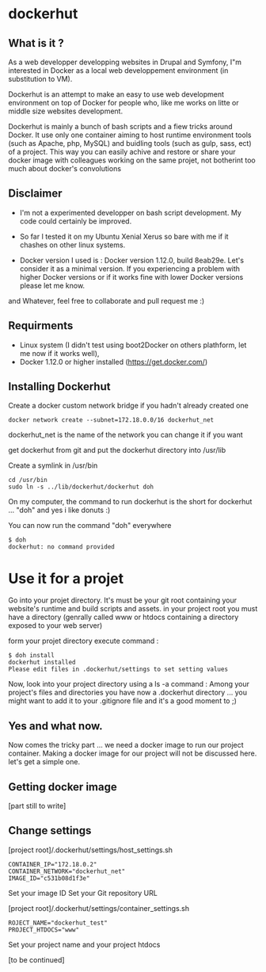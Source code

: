 # dockerhut

## What is it ?
As a web developper developping websites in Drupal and Symfony, I"m interested in Docker as a local web developpement environment (in substitution to VM). 

Dockerhut is an attempt to make an easy to use web development environment on top of Docker for people who, like me works on litte or middle size websites development.

Dockerhut is mainly a bunch of bash scripts and a fiew tricks around Docker. It use only one container aiming to host runtime environment tools (such as Apache, php, MySQL) and buidling tools (such as gulp, sass, ect) of a project. This way you can easily achive and restore or share your docker image with colleagues working on the same projet, not botherint too much about docker's convolutions 

## Disclaimer
* I'm not a experimented developper on bash script development. My code could certainly be improved. 

* So far I tested it on my Ubuntu Xenial Xerus so bare with me if it chashes on other linux systems.

* Docker version I used is : Docker version 1.12.0, build 8eab29e. Let's consider it as a minimal version. If you experiencing a problem with higher Docker versions or if it works fine with lower Docker versions please let me know.

and Whatever, feel free to collaborate and pull request me :)

## Requirments
* Linux system (I didn't test using boot2Docker on others plathform, let me now if it works well), 
* Docker 1.12.0 or higher installed (https://get.docker.com/)

## Installing Dockerhut

Create a docker custom network bridge if you hadn't already created one
```
docker network create --subnet=172.18.0.0/16 dockerhut_net
```
dockerhut_net is the name of the network you can change it if you want

get dockerhut from git and put the dockerhut directory into /usr/lib

Create a symlink in /usr/bin
```
cd /usr/bin
sudo ln -s ../lib/dockerhut/dockerhut doh
```
On my computer, the command to run dockerhut is the short for dockerhut ... "doh" and yes i like donuts :)

You can now run the command "doh" everywhere
```
$ doh 
dockerhut: no command provided
```
# Use it for a projet

Go into your projet directory. It's must be your git root containing your website's runtime and build scripts and assets. in your project root you must have a directory (genrally called www or htdocs containing a directory exposed to your web server)

form your projet directory execute command : 

```
$ doh install
dockerhut installed
Please edit files in .dockerhut/settings to set setting values
```

Now, look into your project directory using a ls -a command : Among your project's files and directories you have now a .dockerhut directory ... you might want to add it to your .gitignore file and it's a good moment to ;)  

## Yes and what now.

Now comes the tricky part ... we need a docker image to run our project container. Making a docker image for our project will not be discussed here. let's get a simple one.

## Getting docker image

[part still to write]

## Change settings

[project root]/.dockerhut/settings/host_settings.sh

```
CONTAINER_IP="172.18.0.2"
CONTAINER_NETWORK="dockerhut_net"
IMAGE_ID="c531b08d1f3e"
```
Set your image ID
Set your Git repository URL

[project root]/.dockerhut/settings/container_settings.sh

```
ROJECT_NAME="dockerhut_test"
PROJECT_HTDOCS="www"
```
Set your project name and your project htdocs

[to be continued]




